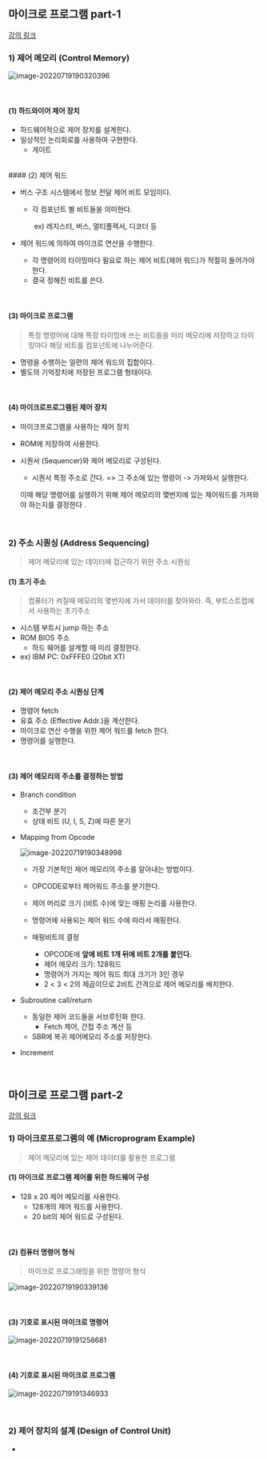 ## 마이크로 프로그램 part-1

[강의 링크 ](https://www.youtube.com/watch?v=nhJ1prbfmuE&list=PLc8fQ-m7b1hCHTT7VH2oo0Ng7Et096dYc&index=16)

### 1) 제어 메모리 (Control Memory)

![image-20220719190320396](https://raw.githubusercontent.com/JaeKP/image_repo/main/img/image-20220719190320396.png)

<br>

#### (1) 하드와이어 제어 장치

- 하드웨어적으로 제어 장치를 설계한다.
- 일상적인 논리회로를 사용하여 구현한다.
  - 게이트

<br>
#### (2) 제어 워드

- 버스 구조 시스템에서 정보 전달 제어 비트 모임이다.

  - 각 컴포넌트 별 비트들을 의미한다. 

    ​	ex) 레지스터, 버스, 멀티플렉서, 디코더 등

- 제어 워드에 의하여 마이크로 연산을 수행한다. 

  - 각 명령어의 타이밍마다 필요로 하는 제어 비트(제어 워드)가 적절히 들어가야 한다.  
  - 결국 정해진 비트를 쓴다. 

<br>

#### (3) 마이크로 프로그램

> 특정 명령어에 대해 특정 타이밍에 쓰는 비트들을 미리 메모리에 저장하고 타이밍마다 해당 비트를 컴포넌트에 나누어준다. 

- 명령을 수행하는 일련의 제어 워드의 집합이다.
- 별도의 기억장치에 저장된 프로그램 형태이다.

<br>

#### (4) 마이크로프로그램된 제어 장치

- 마이크프로그램을 사용하는 제어 장치

- ROM에 저장하여 사용한다. 

- 시퀀서 (Sequencer)와 제어 메모리로 구성된다. 

  -  시퀀서
    특정 주소로 간다. => 그 주소에 있는 명령어 -> 가져와서 실행한다.

    이때 해당 명령어를 실행하기 위해  제어 메모리의 몇번지에 있는 제어워드를 가져와야 하는지를 결정한다 . 

<br>

### 2) 주소 시퀀싱 (Address Sequencing)

> 제어 메모리에 있는 데이터에 접근하기 위한 주소 시퀀싱

#### (1) 초기 주소

> 컴퓨터가 켜질때 메모리의 몇번지에 가서 데이터를 찾아와라. 즉, 부트스트랩에서 사용하는 초기주소

- 시스템 부트시 jump 하는 주소
- ROM BIOS 주소
  - 하드 웨어를 설계할 때 미리 결정한다.
- ex) IBM PC: 0xFFFE0 (20bit XT)

<br>

#### (2) 제어 메모리 주소 시퀀싱 단계

- 명령어 fetch
- 유효 주소 (Effective Addr.)을 계산한다.
- 마이크로 연산 수행을 위한 제어 워드를 fetch 한다.
- 명령어를 실행한다. 

<br>

#### (3) 제어 메모리의 주소를 결정하는 방법

- Branch condition

  - 조건부 분기
  - 상태 비트 (U, I, S, Z)에 따른 분기

- Mapping from Opcode

  ![image-20220719190348998](https://raw.githubusercontent.com/JaeKP/image_repo/main/img/image-20220719190348998.png)

  - 가장 기본적인 제어 메모리의 주소를 알아내는 방법이다. 

  - OPCODE로부터 제어워드 주소를 분기한다.

  - 제어 머리로 크기 (비트 수)에 맞는 매핑 논리를 사용한다.

  - 명령어에 사용되는 제어 워드 수에 따라서 매핑한다.

  - 매핑비트의 결정
    - OPCODE에 **앞에 비트 1개 뒤에 비트 2개를 붙인다.** 
    - 제어 메모리 크기: 128워드
    - 명령어가 가지는 제어 워드 최대 크기가 3인 경우
    - 2 < 3 < 2의 제곱이므로 2비트 간격으로 제어 메모리를 배치한다.  

- Subroutine call/return 
  - 동일한 제어 코드들을 서브루틴화 한다.
    - Fetch 제어, 간접 주소 계산 등 
  - SBR에 복귀 제어메모리 주소를 저장한다. 
- Increment

<br>

## 마이크로 프로그램 part-2

[강의 링크](https://www.youtube.com/watch?v=lBNXUYRcDHc&list=PLc8fQ-m7b1hCHTT7VH2oo0Ng7Et096dYc&index=17)

### 1) 마이크로프로그램의 예 (Microprogram Example)

> 제어 메모리에 있는 제어 데이터를 활용한 프로그램

#### (1) 마이크로 프로그램 제어를 위한 하드웨어 구성

- 128 x 20 제어 메모리를 사용한다. 
  - 128개의 제어 워드를 사용한다.
  - 20 bit의 제어 워드로 구성된다.

<br>

#### (2) 컴퓨터 명령어 형식

> 마이크로 프로그래밍을 위한 명령어 형식

![image-20220719190339136](https://raw.githubusercontent.com/JaeKP/image_repo/main/img/image-20220719190339136.png)

<br>

#### (3) 기호로 표시된 마이크로 명령어

![image-20220719191258681](https://raw.githubusercontent.com/JaeKP/image_repo/main/img/image-20220719191258681.png)

<br>

#### (4) 기호로 표시된 마이크로 프로그램

![image-20220719191346933](https://raw.githubusercontent.com/JaeKP/image_repo/main/img/image-20220719191346933.png)

<br>

### 2) 제어 장치의 설계 (Design of Control Unit)

-